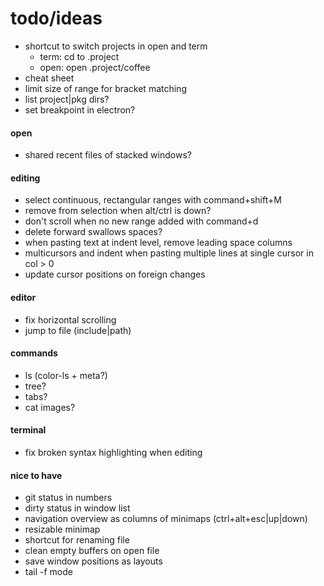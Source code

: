 # todo/ideas

- shortcut to switch projects in open and term
    - term: cd to .project
    - open: open .project/coffee
- cheat sheet
- limit size of range for bracket matching 
- list project|pkg dirs?
- set breakpoint in electron?

#### open
- shared recent files of stacked windows?

#### editing
- select continuous, rectangular ranges with command+shift+M 
- remove from selection when alt/ctrl is down?
- don't scroll when no new range added with command+d
- delete forward swallows spaces?
- when pasting text at indent level, remove leading space columns
- multicursors and indent when pasting multiple lines at single cursor in col > 0
- update cursor positions on foreign changes

#### editor
- fix horizontal scrolling
- jump to file (include|path)

#### commands
- ls (color-ls + meta?)
- tree?
- tabs?
- cat images?

#### terminal
- fix broken syntax highlighting when editing

#### nice to have
- git status in numbers
- dirty status in window list
- navigation overview as columns of minimaps (ctrl+alt+esc|up|down)
- resizable minimap
- shortcut for renaming file
- clean empty buffers on open file
- save window positions as layouts
- tail -f mode
    